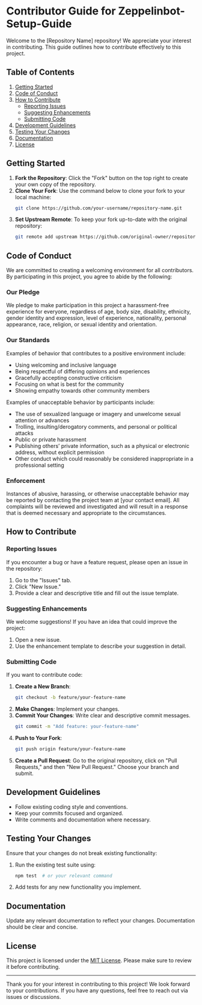 # Contributor Guide for Zeppelinbot-Setup-Guide

Welcome to the [Repository Name] repository! We appreciate your interest in contributing. This guide outlines how to contribute effectively to this project.

## Table of Contents

1. [Getting Started](#getting-started)
2. [Code of Conduct](#code-of-conduct)
3. [How to Contribute](#how-to-contribute)
   - [Reporting Issues](#reporting-issues)
   - [Suggesting Enhancements](#suggesting-enhancements)
   - [Submitting Code](#submitting-code)
4. [Development Guidelines](#development-guidelines)
5. [Testing Your Changes](#testing-your-changes)
6. [Documentation](#documentation)
7. [License](#license)

## Getting Started

1. **Fork the Repository**: Click the "Fork" button on the top right to create your own copy of the repository.
2. **Clone Your Fork**: Use the command below to clone your fork to your local machine:
   ```bash
   git clone https://github.com/your-username/repository-name.git
   ```
3. **Set Upstream Remote**: To keep your fork up-to-date with the original repository:
   ```bash
   git remote add upstream https://github.com/original-owner/repository-name.git
   ```

## Code of Conduct

We are committed to creating a welcoming environment for all contributors. By participating in this project, you agree to abide by the following:

### Our Pledge

We pledge to make participation in this project a harassment-free experience for everyone, regardless of age, body size, disability, ethnicity, gender identity and expression, level of experience, nationality, personal appearance, race, religion, or sexual identity and orientation.

### Our Standards

Examples of behavior that contributes to a positive environment include:

- Using welcoming and inclusive language
- Being respectful of differing opinions and experiences
- Gracefully accepting constructive criticism
- Focusing on what is best for the community
- Showing empathy towards other community members

Examples of unacceptable behavior by participants include:

- The use of sexualized language or imagery and unwelcome sexual attention or advances
- Trolling, insulting/derogatory comments, and personal or political attacks
- Public or private harassment
- Publishing others’ private information, such as a physical or electronic address, without explicit permission
- Other conduct which could reasonably be considered inappropriate in a professional setting

### Enforcement

Instances of abusive, harassing, or otherwise unacceptable behavior may be reported by contacting the project team at [your contact email]. All complaints will be reviewed and investigated and will result in a response that is deemed necessary and appropriate to the circumstances.

## How to Contribute

### Reporting Issues

If you encounter a bug or have a feature request, please open an issue in the repository:

1. Go to the "Issues" tab.
2. Click "New Issue."
3. Provide a clear and descriptive title and fill out the issue template.

### Suggesting Enhancements

We welcome suggestions! If you have an idea that could improve the project:

1. Open a new issue.
2. Use the enhancement template to describe your suggestion in detail.

### Submitting Code

If you want to contribute code:

1. **Create a New Branch**: 
   ```bash
   git checkout -b feature/your-feature-name
   ```
2. **Make Changes**: Implement your changes.
3. **Commit Your Changes**: Write clear and descriptive commit messages.
   ```bash
   git commit -m "Add feature: your-feature-name"
   ```
4. **Push to Your Fork**:
   ```bash
   git push origin feature/your-feature-name
   ```
5. **Create a Pull Request**: Go to the original repository, click on "Pull Requests," and then "New Pull Request." Choose your branch and submit.

## Development Guidelines

- Follow existing coding style and conventions.
- Keep your commits focused and organized.
- Write comments and documentation where necessary.

## Testing Your Changes

Ensure that your changes do not break existing functionality:

1. Run the existing test suite using:
   ```bash
   npm test  # or your relevant command
   ```
2. Add tests for any new functionality you implement.

## Documentation

Update any relevant documentation to reflect your changes. Documentation should be clear and concise.

## License

This project is licensed under the [MIT License](link-to-license). Please make sure to review it before contributing.

---

Thank you for your interest in contributing to this project! We look forward to your contributions. If you have any questions, feel free to reach out via issues or discussions.
